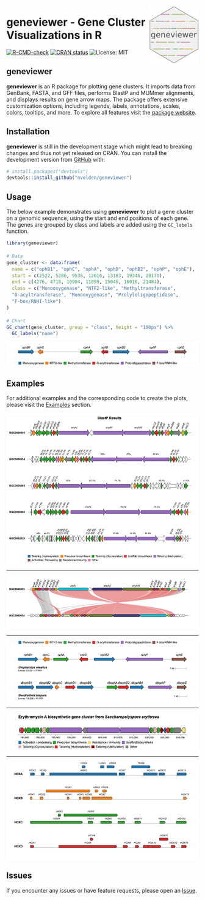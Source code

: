 <p align="center">

<img src="man/figures/logo.png" class="pkgdown-hide" height="150px" align="right"/>

<h1><strong>geneviewer</strong> - Gene Cluster Visualizations in R</h1>

</p>

<!-- badges: start -->

[![R-CMD-check](https://github.com/nvelden/geneviewer/workflows/R-CMD-check/badge.svg)](https://github.com/nvelden/geneviewer/actions) [![CRAN status](https://www.r-pkg.org/badges/version/geneviewer)](https://CRAN.R-project.org/package=geneviewer) ![License: MIT](https://img.shields.io/badge/License-MIT-yellow.svg)

<!-- badges: end -->

## geneviewer

**geneviewer** is an R package for plotting gene clusters. It imports data from GenBank, FASTA, and GFF files, performs BlastP and MUMmer alignments, and displays results on gene arrow maps. The package offers extensive customization options, including legends, labels, annotations, scales, colors, tooltips, and more. To explore all features visit the [package website](https://nvelden.github.io/geneviewer/articles/geneviewer.html).

## Installation

**geneviewer** is still in the development stage which might lead to breaking changes and thus not yet released on CRAN. You can install the development version from [GitHub](https://github.com/) with:

``` r
# install.packages("devtools")
devtools::install_github("nvelden/geneviewer")
```

## Usage

The below example demonstrates using **geneviewer** to plot a gene cluster on a genomic sequence, using the start and end positions of each gene. The genes are grouped by class and labels are added using the `GC_labels` function.

``` r
library(geneviewer)

# Data
gene_cluster <- data.frame(
  name = c("ophB1", "ophC", "ophA", "ophD", "ophB2", "ophP", "ophE"),
  start = c(2522, 5286, 9536, 12616, 13183, 19346, 20170),
  end = c(4276, 4718, 10904, 11859, 15046, 16016, 21484),
  class = c("Monooxygenase", "NTF2-like", "Methyltransferase", 
  "O-acyltransferase", "Monooxygenase", "Prolyloligopeptidase", 
  "F-box/RNHI-like")
)

# Chart
GC_chart(gene_cluster, group = "class", height = "100px") %>%
  GC_labels("name")
```

<img src="man/figures/ophA_gene_cluster.png"/>

## Examples

For additional examples and the corresponding code to create the plots, please visit the [Examples](https://nvelden.github.io/geneviewer/articles/Examples.html) section.

<img src="man/figures/erythromycin_BlastP.png"/>

<hr>

<img src="man/figures/erythromycin_link.png"/>

<hr>

<img src="man/figures/ophA_clusters.png"/>

<hr>

<img src="man/figures/erythromycin_cluster.png"/>

<hr>

<img src="man/figures/human_hox_genes.png"/>

## Issues

If you encounter any issues or have feature requests, please open an [Issue](https://github.com/nvelden/geneviewer/issues).
